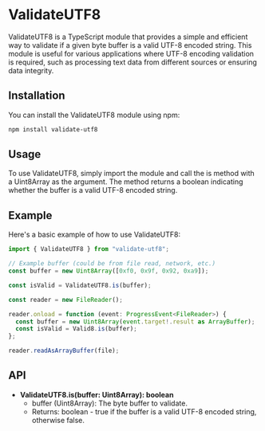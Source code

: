 # ValidateUTF8

ValidateUTF8 is a TypeScript module that provides a simple and efficient way to validate if a given byte buffer is a valid UTF-8 encoded string. This module is useful for various applications where UTF-8 encoding validation is required, such as processing text data from different sources or ensuring data integrity.

## Installation

You can install the ValidateUTF8 module using npm:

```bash
npm install validate-utf8
```

## Usage

To use ValidateUTF8, simply import the module and call the is method with a Uint8Array as the argument. The method returns a boolean indicating whether the buffer is a valid UTF-8 encoded string.

## Example

Here's a basic example of how to use ValidateUTF8:

```typescript
import { ValidateUTF8 } from "validate-utf8";

// Example buffer (could be from file read, network, etc.)
const buffer = new Uint8Array([0xf0, 0x9f, 0x92, 0xa9]);

const isValid = ValidateUTF8.is(buffer);
```

```typescript
const reader = new FileReader();

reader.onload = function (event: ProgressEvent<FileReader>) {
  const buffer = new Uint8Array(event.target!.result as ArrayBuffer);
  const isValid = Valid8.is(buffer);
};

reader.readAsArrayBuffer(file);
```

## API

- **ValidateUTF8.is(buffer: Uint8Array): boolean**
  - buffer (Uint8Array): The byte buffer to validate.
  - Returns: boolean - true if the buffer is a valid UTF-8 encoded string, otherwise false.
